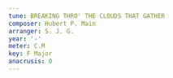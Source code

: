 ```yaml
---
tune: BREAKING THRO' THE CLOUDS THAT GATHER
composer: Hubert P. Main
arranger: S. J. G.
year: '-'
meter: C.M
key: F Major
anacrusis: 0
---
```

